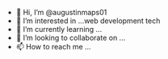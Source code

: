 - 👋 Hi, I’m @augustinmaps01
- 👀 I’m interested in ...web development tech
- 🌱 I’m currently learning ...
- 💞️ I’m looking to collaborate on ...
- 📫 How to reach me ...

<!---
augustinmaps01/augustinmaps01 is a ✨ special ✨ repository because its `README.md` (this file) appears on your GitHub profile.
You can click the Preview link to take a look at your changes.
--->
